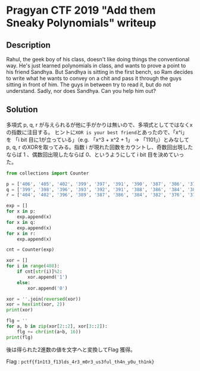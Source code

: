 # Pragyan CTF 2019 "Add them Sneaky Polynomials" writeup

## Description

Rahul, the geek boy of his class, doesn't like doing things the conventional way. He's just learned polynomials in class, and wants to prove a point to his friend Sandhya. But Sandhya is sitting in the first bench, so Ram decides to write what he wants to convey on a chit and pass it through the guys sitting in front of him. The guys in between try to read it, but do not understand. Sadly, nor does Sandhya. Can you help him out?

## Solution

多項式 p, q, r が与えられるが他に手がかりは無いので、多項式としてではなくxの指数に注目する。
ヒントに`XOR is your best friend`とあったので、「x^i」 を 「i bit 目に1が立っている」（e.g.  「x^3 + x^2  + 1」 → 「1101」）とみなしてp, q, r のXORを取ってみる。指数 i が現れた回数をカウントし、奇数回出現したならば 1 、偶数回出現したならば 0、というようにして i bit 目を決めていった。

```python
from collections import Counter

p = ['406', '405', '402', '399', '397', '391', '390', '387', '386', '378', '374', '372', '371', '369', '367', '364', '360', '358', '357', '352', '350', '345', '344', '341', '336', '335', '334', '333', '331', '330', '329', '328', '327', '324', '322', '320', '314', '311', '308', '307', '303', '300', '299', '296', '295', '290', '289', '287', '279', '271', '266', '264', '262', '260', '257', '256', '252', '249', '248', '246', '243', '239', '238', '236', '233', '230', '227', '225', '223', '222', '220', '218', '216', '215', '209', '208', '207', '204', '202', '199', '190', '189', '185', '184', '180', '177', '176', '175', '172', '167', '166', '162', '160', '159', '155', '154', '149', '147', '143', '137', '135', '131', '129', '126', '124', '122', '116', '110', '108', '105', '104', '100', '99', '97', '94', '93', '90', '88', '87', '86', '85', '83', '75', '73', '69', '63', '62', '57', '54', '51', '44', '41', '38', '37', '36', '34', '29', '28', '26', '25', '21', '20', '19', '16', '15', '14', '13', '6', '5', '2']
q = ['399', '398', '396', '393', '392', '391', '388', '386', '384', '381', '377', '376', '368', '364', '360', '355', '354', '353', '352', '348', '346', '345', '344', '343', '335', '334', '329', '326', '325', '321', '318', '317', '315', '314', '311', '307', '306', '304', '300', '296', '293', '291', '282', '277', '270', '263', '261', '260', '256', '254', '253', '252', '251', '248', '245', '242', '241', '239', '238', '236', '232', '226', '225', '222', '220', '219', '214', '209', '208', '207', '206', '202', '200', '196', '191', '190', '186', '181', '180', '178', '177', '169', '168', '165', '164', '163', '162', '161', '159', '157', '156', '151', '149', '148', '147', '146', '144', '141', '140', '138', '137', '136', '134', '133', '132', '130', '129', '128', '126', '123', '121', '113', '109', '103', '101', '100', '95', '93', '91', '85', '84', '81', '74', '73', '71', '68', '67', '54', '52', '51', '50', '48', '46', '45', '43', '39', '35', '32', '31', '30', '29', '21', '15', '14', '9', '8', '5', '4', '2', '0']
r = ['404', '402', '396', '389', '387', '386', '384', '382', '376', '373', '367', '366', '365', '362', '361', '358', '356', '355', '354', '353', '352', '349', '348', '347', '345', '343', '340', '334', '332', '331', '328', '327', '326', '322', '317', '316', '314', '313', '312', '310', '309', '308', '305', '304', '303', '301', '300', '299', '296', '295', '292', '291', '290', '288', '287', '286', '285', '283', '279', '278', '274', '271', '269', '268', '266', '265', '263', '261', '260', '259', '258', '256', '254', '252', '251', '250', '249', '244', '243', '242', '237', '236', '228', '225', '224', '223', '222', '221', '215', '214', '213', '212', '205', '201', '200', '199', '197', '193', '192', '191', '190', '189', '188', '187', '182', '180', '175', '174', '173', '167', '166', '163', '158', '156', '155', '153', '151', '150', '149', '143', '142', '140', '139', '136', '135', '133', '129', '126', '125', '123', '121', '118', '117', '116', '115', '113', '110', '106', '105', '104', '103', '102', '98', '95', '92', '89', '87', '85', '81', '80', '77', '76', '75', '74', '71', '70', '67', '66', '64', '63', '60', '59', '58', '56', '54', '53', '48', '44', '41', '39', '38', '35', '34', '31', '29', '28', '27', '22', '21', '20', '17', '14', '12', '11', '10', '9', '6', '4', '3', '1', '0']

exp = []
for x in p:
    exp.append(x)
for x in q:
    exp.append(x)
for x in r:
    exp.append(x)

cnt = Counter(exp)

xor = []
for i in range(408):
    if cnt[str(i)]%2:
        xor.append('1')
    else:
        xor.append('0')

xor = ''.join(reversed(xor))
xor = hex(int(xor, 2))
print(xor)

flg = ''
for a, b in zip(xor[2::2], xor[3::2]):
    flg += chr(int(a+b, 16))
print(flg)

```

後は得られた2進数の値を文字へと変換してFlag 獲得。

Flag : `pctf{f1n1t3_f13lds_4r3_m0r3_us3ful_th4n_y0u_th1nk}`